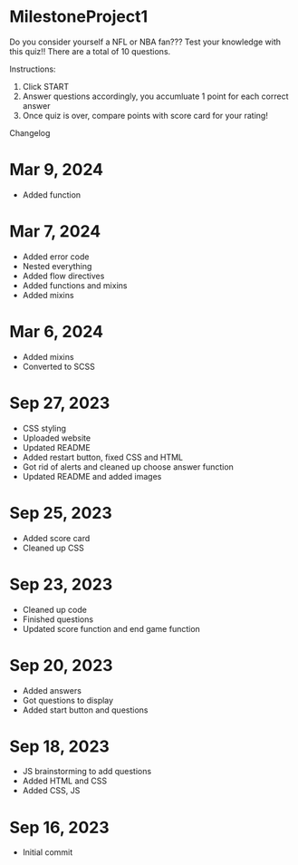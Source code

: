 # MilestoneProject1
Do you consider yourself a NFL or NBA fan??? Test your knowledge with this quiz!!
There are a total of 10 questions.  


Instructions:  
1. Click START
2. Answer questions accordingly, you accumluate 1 point for each correct answer 
3. Once quiz is over, compare points with score card for your rating!



Changelog
# Mar 9, 2024
* Added function
# Mar 7, 2024
* Added error code
* Nested everything
* Added flow directives
* Added functions and mixins
* Added mixins
# Mar 6, 2024
* Added mixins
* Converted to SCSS
# Sep 27, 2023
* CSS styling
* Uploaded website
* Updated README
* Added restart button, fixed CSS and HTML
* Got rid of alerts and cleaned up choose answer function
* Updated README and added images
# Sep 25, 2023
* Added score card
* Cleaned up CSS
# Sep 23, 2023
* Cleaned up code
* Finished questions
* Updated score function and end game function
# Sep 20, 2023
* Added answers
* Got questions to display 
* Added start button and questions
# Sep 18, 2023
* JS brainstorming to add questions
* Added HTML and CSS
* Added CSS, JS
# Sep 16, 2023
* Initial commit